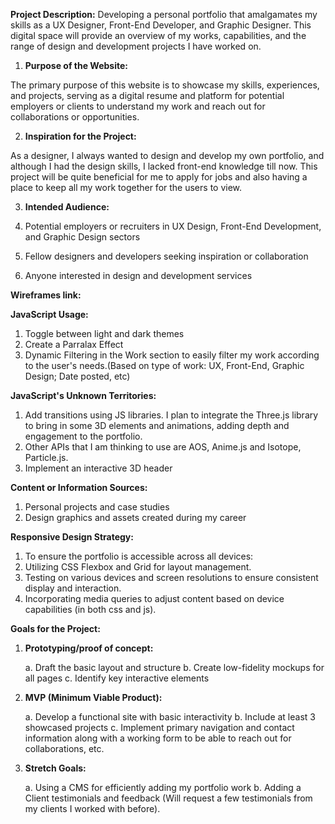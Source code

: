 **Project Description:**
Developing a personal portfolio that amalgamates my skills as a UX Designer, Front-End Developer, and Graphic Designer. This digital space will provide an overview of my works, capabilities, and the range of design and development projects I have worked on.

1. **Purpose of the Website:**

  The primary purpose of this website is to showcase my skills, experiences, and projects, serving as a digital resume and platform for potential employers or clients to understand my work and reach out for collaborations or opportunities.

2. **Inspiration for the Project:**

  As a designer, I always wanted to design and develop my own portfolio, and although I had the design skills, I lacked front-end knowledge till now. This project will be quite beneficial for me to apply for jobs and also having a place to keep all my work together for the users to view.

3. **Intended Audience:**

1. Potential employers or recruiters in UX Design, Front-End Development, and Graphic Design sectors
2. Fellow designers and developers seeking inspiration or collaboration
3. Anyone interested in design and development services

**Wireframes link:**

**JavaScript Usage:**

1. Toggle between light and dark themes
2. Create a Parralax Effect
3. Dynamic Filtering in the Work section to easily filter my work according to the user's needs.(Based on type of work: UX, Front-End, Graphic Design; Date posted, etc)

**JavaScript's Unknown Territories:**

1. Add transitions using JS libraries. I plan to integrate the Three.js library to bring in some 3D elements and animations, adding depth and engagement to the portfolio.
2. Other APIs that I am thinking to use are AOS, Anime.js and Isotope, Particle.js.
3. Implement an interactive 3D header

**Content or Information Sources:**

1. Personal projects and case studies
2. Design graphics and assets created during my career

**Responsive Design Strategy:**

1. To ensure the portfolio is accessible across all devices:
2. Utilizing CSS Flexbox and Grid for layout management.
3. Testing on various devices and screen resolutions to ensure consistent display and interaction.
4. Incorporating media queries to adjust content based on device capabilities (in both css and js).

**Goals for the Project:**

1. **Prototyping/proof of concept:**

    a. Draft the basic layout and structure
    b. Create low-fidelity mockups for all pages
    c. Identify key interactive elements

2. **MVP (Minimum Viable Product):**

    a. Develop a functional site with basic interactivity
    b. Include at least 3 showcased projects
    c. Implement primary navigation and contact information along with a working form to be able to reach out for collaborations, etc.

3. **Stretch Goals:**

    a. Using a CMS for efficiently adding my portfolio work
    b. Adding a Client testimonials and feedback (Will request a few testimonials from my clients I worked with before).
